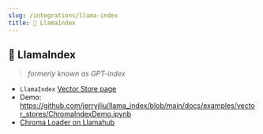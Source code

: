 ```yaml
---
slug: /integrations/llama-index
title: 🦙 LlamaIndex
---
```


## 🦙 LlamaIndex

> _formerly known as GPT-index_

- `LlamaIndex` [Vector Store page](https://docs.llamaindex.ai/en/stable/examples/vector_stores/ChromaIndexDemo.html)
- Demo: https://github.com/jerryjliu/llama_index/blob/main/docs/examples/vector_stores/ChromaIndexDemo.ipynb
- [Chroma Loader on Llamahub](https://llamahub.ai/l/chroma)

